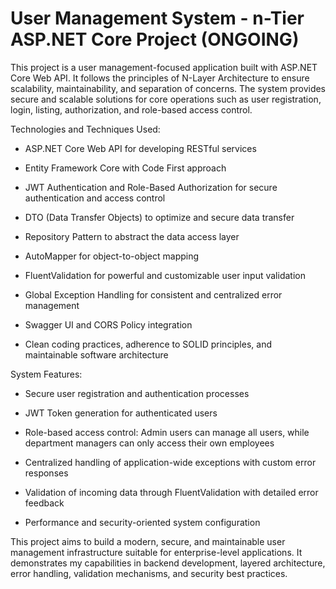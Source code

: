 # User Management System - n-Tier ASP.NET Core Project (ONGOING)
This project is a user management-focused application built with ASP.NET Core Web API.
It follows the principles of N-Layer Architecture to ensure scalability, maintainability, and separation of concerns.
The system provides secure and scalable solutions for core operations such as user registration, login, listing, authorization, and role-based access control.

Technologies and Techniques Used:

- ASP.NET Core Web API for developing RESTful services

- Entity Framework Core with Code First approach

- JWT Authentication and Role-Based Authorization for secure authentication and access control

- DTO (Data Transfer Objects) to optimize and secure data transfer

- Repository Pattern to abstract the data access layer

- AutoMapper for object-to-object mapping

- FluentValidation for powerful and customizable user input validation

- Global Exception Handling for consistent and centralized error management

- Swagger UI and CORS Policy integration

- Clean coding practices, adherence to SOLID principles, and maintainable software architecture

System Features:

- Secure user registration and authentication processes

- JWT Token generation for authenticated users

- Role-based access control: Admin users can manage all users, while department managers can only access their own employees

- Centralized handling of application-wide exceptions with custom error responses

- Validation of incoming data through FluentValidation with detailed error feedback

- Performance and security-oriented system configuration

This project aims to build a modern, secure, and maintainable user management infrastructure suitable for enterprise-level applications.
It demonstrates my capabilities in backend development, layered architecture, error handling, validation mechanisms, and security best practices.
